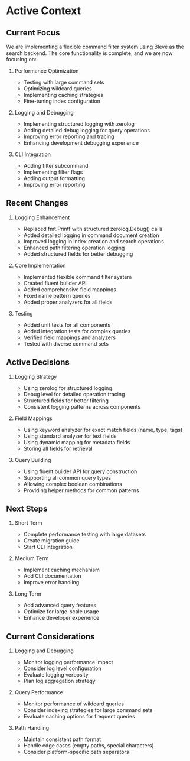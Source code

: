 # Active Context

## Current Focus
We are implementing a flexible command filter system using Bleve as the search backend. The core functionality is complete, and we are now focusing on:

1. Performance Optimization
   - Testing with large command sets
   - Optimizing wildcard queries
   - Implementing caching strategies
   - Fine-tuning index configuration

2. Logging and Debugging
   - Implementing structured logging with zerolog
   - Adding detailed debug logging for query operations
   - Improving error reporting and tracing
   - Enhancing development debugging experience

3. CLI Integration
   - Adding filter subcommand
   - Implementing filter flags
   - Adding output formatting
   - Improving error reporting

## Recent Changes

1. Logging Enhancement
   - Replaced fmt.Printf with structured zerolog.Debug() calls
   - Added detailed logging in command document creation
   - Improved logging in index creation and search operations
   - Enhanced path filtering operation logging
   - Added structured fields for better debugging

2. Core Implementation
   - Implemented flexible command filter system
   - Created fluent builder API
   - Added comprehensive field mappings
   - Fixed name pattern queries
   - Added proper analyzers for all fields

3. Testing
   - Added unit tests for all components
   - Added integration tests for complex queries
   - Verified field mappings and analyzers
   - Tested with diverse command sets

## Active Decisions

1. Logging Strategy
   - Using zerolog for structured logging
   - Debug level for detailed operation tracing
   - Structured fields for better filtering
   - Consistent logging patterns across components

2. Field Mappings
   - Using keyword analyzer for exact match fields (name, type, tags)
   - Using standard analyzer for text fields
   - Using dynamic mapping for metadata fields
   - Storing all fields for retrieval

3. Query Building
   - Using fluent builder API for query construction
   - Supporting all common query types
   - Allowing complex boolean combinations
   - Providing helper methods for common patterns

## Next Steps

1. Short Term
   - Complete performance testing with large datasets
   - Create migration guide
   - Start CLI integration

2. Medium Term
   - Implement caching mechanism
   - Add CLI documentation
   - Improve error handling

3. Long Term
   - Add advanced query features
   - Optimize for large-scale usage
   - Enhance developer experience

## Current Considerations

1. Logging and Debugging
   - Monitor logging performance impact
   - Consider log level configuration
   - Evaluate logging verbosity
   - Plan log aggregation strategy

2. Query Performance
   - Monitor performance of wildcard queries
   - Consider indexing strategies for large command sets
   - Evaluate caching options for frequent queries

3. Path Handling
   - Maintain consistent path format
   - Handle edge cases (empty paths, special characters)
   - Consider platform-specific path separators 